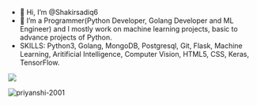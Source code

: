 - 👋 Hi, I’m @Shakirsadiq6
- 🌱 I’m a Programmer(Python Developer, Golang Developer and ML Engineer) and I mostly work on machine learning projects, basic to advance projects of Python.
- SKILLS: Python3, Golang, MongoDB, Postgresql, Git, Flask, Machine Learning, Aritificial Intelligence, Computer Vision, HTML5, CSS, Keras, TensorFlow.

![](https://komarev.com/ghpvc/?username=shakirsadiq6&color=green&style=for-the-badge&label=PROFILE+VIEWS)
<p><img align="center" src="https://github-readme-streak-stats.herokuapp.com/?user=shakirsadiq6&" alt="priyanshi-2001" /></p>

<!---
Shakirsadiq6/Shakirsadiq6 is a ✨ special ✨ repository because its `README.md` (this file) appears on your GitHub profile.
You can click the Preview link to take a look at your changes.
--->
